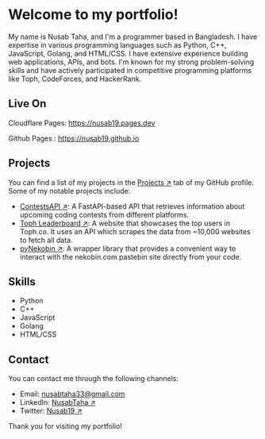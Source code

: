 # Welcome to my portfolio!

My name is Nusab Taha, and I'm a programmer based in Bangladesh. I have expertise in various programming languages such as Python, C++, JavaScript, Golang, and HTML/CSS. I have extensive experience building web applications, APIs, and bots. I'm known for my strong problem-solving skills and have actively participated in competitive programming platforms like Toph, CodeForces, and HackerRank.


## Live On
Cloudflare Pages: https://nusab19.pages.dev

Github Pages	: https://nusab19.github.io

## Projects

You can find a list of my projects in the [Projects ↗](https://github.com/Nusab19?tab=repositories) tab of my GitHub profile. Some of my notable projects include:

- [ContestsAPI ↗](https://github.com/Nusab19/ContestsAPI): A FastAPI-based API that retrieves information about upcoming coding contests from different platforms.
- [Toph Leaderboard ↗](https://github.com/Nusab19/Toph-Leaderboard): A website that showcases the top users in Toph.co. It uses an API which scrapes the data from ~10,000 websites to fetch all data.
- [pyNekobin ↗](https://github.com/Nusab19/pyNekobin): A wrapper library that provides a convenient way to interact with the nekobin.com pastebin site directly from your code.

## Skills

- Python
- C++
- JavaScript
- Golang
- HTML/CSS

## Contact

You can contact me through the following channels:

- Email: [nusabtaha33@gmail.com](mailto:nusabtaha33@gmail.com)
- LinkedIn: [NusabTaha ↗](https://www.linkedin.com/in/NusabTaha/)
- Twitter: [Nusab19 ↗](https://twitter.com/Nusab19)

Thank you for visiting my portfolio!
